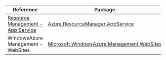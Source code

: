 | Reference | Package | Source |
|---|---|---|
|[Resource Management - App Service](resourcemanager.appservice-readme.md)|[Azure.ResourceManager.AppService](https://www.nuget.org/packages/Azure.ResourceManager.AppService)|[GitHub](https://github.com/Azure/azure-sdk-for-net/blob/main/sdk/websites/Azure.ResourceManager.AppService)|
|WindowsAzure Management - WebSites|[Microsoft.WindowsAzure.Management.WebSites](https://www.nuget.org/packages/Microsoft.WindowsAzure.Management.WebSites)|[GitHub](https://github.com/Azure/azure-sdk-for-net/blob/main/)|

